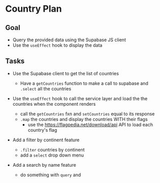 # Country Plan

## Goal

- Query the provided data using the Supabase JS client
- Use the `useEffect` hook to display the data

## Tasks

- Use the Supabase client to get the list of countries
  - Have a `getCountries` function to make a call to supabase and `.select` all the countries
- Use the `useEffect` hook to call the service layer and load the the countries when the component renders

  - call the `getCountries` fxn and `setCountries` equal to its response
  - `.map` the countries and display the countries WITH their flags
    - use the https://flagpedia.net/download/api API to load each country's flag

- Add a filter by continent feature
  - `.filter` countries by continent
  - add a `select` drop down menu
- Add a search by name feature
  - do something with `query` and

